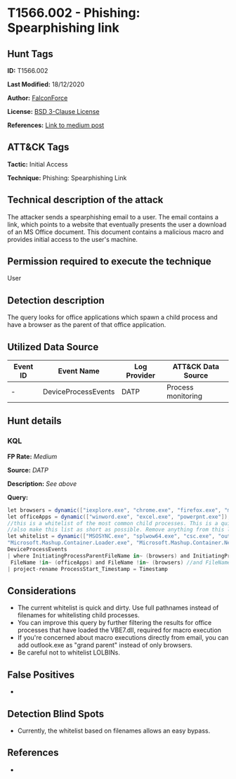 # T1566.002 - Phishing: Spearphishing link
## Hunt Tags
**ID:** T1566.002

**Last Modified:** 18/12/2020

**Author:** [FalconForce](https://falconforce.nl/)

**License:** [BSD 3-Clause License](https://github.com/FalconForceTeam/FalconFriday/blob/master/LICENSE)

**References:** [Link to medium post](https://medium.com/falconforce/falconfriday-catching-more-macros-0xff0a-ec8273ab115a?source=friends_link&sk=90696a8b7003c5c71f5b2c91575281c0)

## ATT&CK Tags
**Tactic:** Initial Access

**Technique:** Phishing: Spearphishing Link

## Technical description of the attack
The attacker sends a spearphishing email to a user. The email contains a link, which points to a website that eventually presents the user a download of an MS Office document. This document contains a malicious macro and provides initial access to the user's machine. 

## Permission required to execute the technique
User

## Detection description
The query looks for office applications which spawn a child process and have a browser as the parent of that office application. 

## Utilized Data Source
| Event ID | Event Name | Log Provider | ATT&CK Data Source |
|---------|---------|----------|---------|
| - | DeviceProcessEvents | DATP | Process monitoring |


## Hunt details
### KQL

**FP Rate:** *Medium*

**Source:** *DATP*

**Description:** *See above*

**Query:**

```C#
let browsers = dynamic(["iexplore.exe", "chrome.exe", "firefox.exe", "msedge.exe"]); //customize this list for your environment
let officeApps = dynamic(["winword.exe", "excel.exe", "powerpnt.exe"]); //consider adding other office applications such as publisher, visio and access. 
//this is a whitelist of the most common child processes. This is a quick and dirty solution. Consider whitelisting the full process path instead of filename
//also make this list as short as possible. Remove anything from this list if it doesn't occur in your organization. 
let whitelist = dynamic(["MSOSYNC.exe", "splwow64.exe", "csc.exe", "outlook.exe", "AcroRd32.exe", "Acrobat.exe", "explorer.exe", "DW20.exe", 
"Microsoft.Mashup.Container.Loader.exe", "Microsoft.Mashup.Container.NetFX40.exe", "WerFault.exe", "CLVIEW.exe"]); 
DeviceProcessEvents
| where InitiatingProcessParentFileName in~ (browsers) and InitiatingProcessFileName in~ (officeApps) and 
 FileName !in~ (officeApps) and FileName !in~ (browsers) //and FileName !in~ (whitelist)
| project-rename ProcessStart_Timestamp = Timestamp
```

## Considerations
* The current whitelist is quick and dirty. Use full pathnames instead of filenames for whitelisting child processes.
* You can improve this query by further filtering the results for office processes that have loaded the VBE7.dll, required for macro execution
* If you're concerned about macro executions directly from email, you can add outlook.exe as "grand parent" instead of only browsers. 
* Be careful not to whitelist LOLBINs. 

## False Positives
*  
  

## Detection Blind Spots
* Currently, the whitelist based on filenames allows an easy bypass. 

## References
*  
